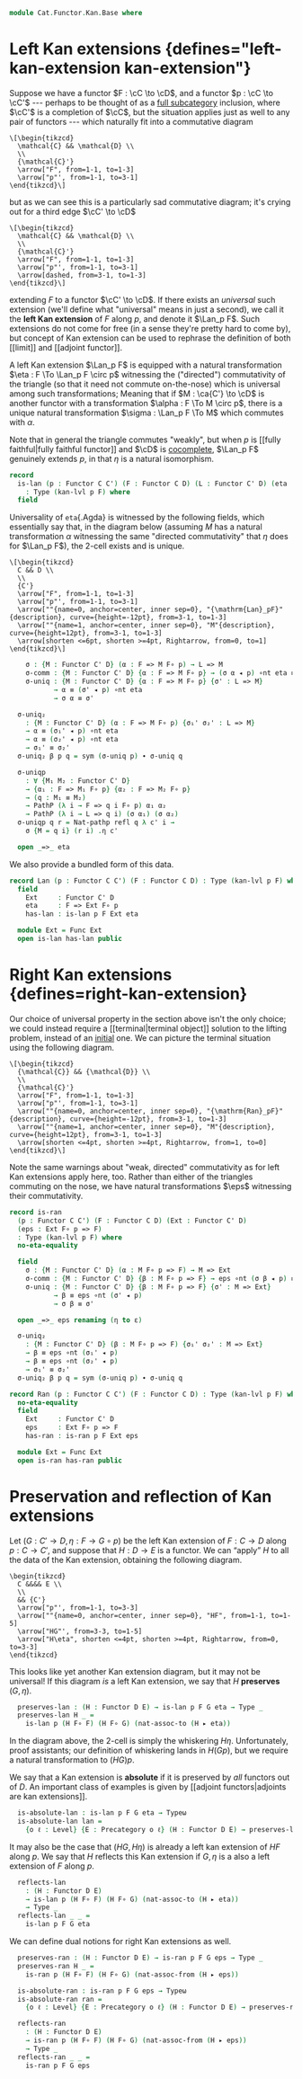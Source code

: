 <!--
```agda
open import Cat.Instances.Shape.Terminal
open import Cat.Functor.Coherence
open import Cat.Instances.Functor
open import Cat.Prelude

import Cat.Functor.Reasoning as Func
import Cat.Reasoning as Cat
```
-->

```agda
module Cat.Functor.Kan.Base where
```

<!--
```agda
private
  variable
    o ℓ : Level
    C C' D E : Precategory o ℓ
  kan-lvl : ∀ {o ℓ o' ℓ' o'' ℓ''} {C : Precategory o ℓ} {C' : Precategory o' ℓ'} {D : Precategory o'' ℓ''}
          → Functor C D → Functor C C' → Level
  kan-lvl {a} {b} {c} {d} {e} {f} _ _ = a ⊔ b ⊔ c ⊔ d ⊔ e ⊔ f

open _=>_
```
-->

# Left Kan extensions {defines="left-kan-extension kan-extension"}

Suppose we have a functor $F : \cC \to \cD$, and a functor $p :
\cC \to \cC'$ --- perhaps to be thought of as a [full subcategory]
inclusion, where $\cC'$ is a completion of $\cC$, but the
situation applies just as well to any pair of functors --- which
naturally fit into a commutative diagram

[full subcategory]: Cat.Functor.FullSubcategory.html

~~~{.quiver}
\[\begin{tikzcd}
  \mathcal{C} && \mathcal{D} \\
  \\
  {\mathcal{C}'}
  \arrow["F", from=1-1, to=1-3]
  \arrow["p"', from=1-1, to=3-1]
\end{tikzcd}\]
~~~

but as we can see this is a particularly sad commutative diagram; it's
crying out for a third edge $\cC' \to \cD$

~~~{.quiver}
\[\begin{tikzcd}
  \mathcal{C} && \mathcal{D} \\
  \\
  {\mathcal{C}'}
  \arrow["F", from=1-1, to=1-3]
  \arrow["p"', from=1-1, to=3-1]
  \arrow[dashed, from=3-1, to=1-3]
\end{tikzcd}\]
~~~

extending $F$ to a functor $\cC' \to \cD$. If there exists an
_universal_ such extension (we'll define what "universal" means in just
a second), we call it the **left Kan extension** of $F$ along $p$, and
denote it $\Lan_p F$. Such extensions do not come for free (in a sense
they're pretty hard to come by), but concept of Kan extension can be
used to rephrase the definition of both [[limit]] and [[adjoint
functor]].

A left Kan extension $\Lan_p F$ is equipped with a natural
transformation $\eta : F \To \Lan_p F \circ p$ witnessing the
("directed") commutativity of the triangle (so that it need not commute
on-the-nose) which is universal among such transformations; Meaning that
if $M : \ca{C'} \to \cD$ is another functor with a transformation
$\alpha : F \To M \circ p$, there is a unique natural transformation
$\sigma : \Lan_p F \To M$ which commutes with $\alpha$.

Note that in general the triangle commutes "weakly", but when $p$ is
[[fully faithful|fully faithful functor]] and $\cD$ is [cocomplete],
$\Lan_p F$ genuinely extends $p$, in that $\eta$ is a natural
isomorphism.

[fully faithful]: Cat.Functor.Properties.html#ff-functors
[cocomplete]: Cat.Diagram.Colimit.Base.html#cocompleteness

```agda
record
  is-lan (p : Functor C C') (F : Functor C D) (L : Functor C' D) (eta : F => L F∘ p)
    : Type (kan-lvl p F) where
  field
```

Universality of `eta`{.Agda} is witnessed by the following fields, which
essentially say that, in the diagram below (assuming $M$ has a natural
transformation $\alpha$ witnessing the same "directed commutativity"
that $\eta$ does for $\Lan_p F$), the 2-cell exists and is unique.

~~~{.quiver}
\[\begin{tikzcd}
  C && D \\
  \\
  {C'}
  \arrow["F", from=1-1, to=1-3]
  \arrow["p"', from=1-1, to=3-1]
  \arrow[""{name=0, anchor=center, inner sep=0}, "{\mathrm{Lan}_pF}"{description}, curve={height=-12pt}, from=3-1, to=1-3]
  \arrow[""{name=1, anchor=center, inner sep=0}, "M"{description}, curve={height=12pt}, from=3-1, to=1-3]
  \arrow[shorten <=6pt, shorten >=4pt, Rightarrow, from=0, to=1]
\end{tikzcd}\]
~~~

```agda
    σ : {M : Functor C' D} (α : F => M F∘ p) → L => M
    σ-comm : {M : Functor C' D} {α : F => M F∘ p} → (σ α ◂ p) ∘nt eta ≡ α
    σ-uniq : {M : Functor C' D} {α : F => M F∘ p} {σ' : L => M}
           → α ≡ (σ' ◂ p) ∘nt eta
           → σ α ≡ σ'

  σ-uniq₂
    : {M : Functor C' D} (α : F => M F∘ p) {σ₁' σ₂' : L => M}
    → α ≡ (σ₁' ◂ p) ∘nt eta
    → α ≡ (σ₂' ◂ p) ∘nt eta
    → σ₁' ≡ σ₂'
  σ-uniq₂ β p q = sym (σ-uniq p) ∙ σ-uniq q

  σ-uniqp
    : ∀ {M₁ M₂ : Functor C' D}
    → {α₁ : F => M₁ F∘ p} {α₂ : F => M₂ F∘ p}
    → (q : M₁ ≡ M₂)
    → PathP (λ i → F => q i F∘ p) α₁ α₂
    → PathP (λ i → L => q i) (σ α₁) (σ α₂)
  σ-uniqp q r = Nat-pathp refl q λ c' i →
    σ {M = q i} (r i) .η c'

  open _=>_ eta
```

We also provide a bundled form of this data.

```agda
record Lan (p : Functor C C') (F : Functor C D) : Type (kan-lvl p F) where
  field
    Ext     : Functor C' D
    eta     : F => Ext F∘ p
    has-lan : is-lan p F Ext eta

  module Ext = Func Ext
  open is-lan has-lan public
```

# Right Kan extensions {defines=right-kan-extension}

Our choice of universal property in the section above isn't the only
choice; we could instead require a [[terminal|terminal object]] solution
to the lifting problem, instead of an [initial] one. We can picture the
terminal situation using the following diagram.

[terminal]: Cat.Diagram.Terminal.html
[initial]: Cat.Diagram.Initial.html

~~~{.quiver}
\[\begin{tikzcd}
  {\mathcal{C}} && {\mathcal{D}} \\
  \\
  {\mathcal{C}'}
  \arrow["F", from=1-1, to=1-3]
  \arrow["p"', from=1-1, to=3-1]
  \arrow[""{name=0, anchor=center, inner sep=0}, "{\mathrm{Ran}_pF}"{description}, curve={height=-12pt}, from=3-1, to=1-3]
  \arrow[""{name=1, anchor=center, inner sep=0}, "M"{description}, curve={height=12pt}, from=3-1, to=1-3]
  \arrow[shorten <=4pt, shorten >=4pt, Rightarrow, from=1, to=0]
\end{tikzcd}\]
~~~

Note the same warnings about "weak, directed" commutativity as for left
Kan extensions apply here, too. Rather than either of the triangles
commuting on the nose, we have natural transformations $\eps$ witnessing
their commutativity.

```agda
record is-ran
  (p : Functor C C') (F : Functor C D) (Ext : Functor C' D)
  (eps : Ext F∘ p => F)
  : Type (kan-lvl p F) where
  no-eta-equality

  field
    σ : {M : Functor C' D} (α : M F∘ p => F) → M => Ext
    σ-comm : {M : Functor C' D} {β : M F∘ p => F} → eps ∘nt (σ β ◂ p) ≡ β
    σ-uniq : {M : Functor C' D} {β : M F∘ p => F} {σ' : M => Ext}
           → β ≡ eps ∘nt (σ' ◂ p)
           → σ β ≡ σ'

  open _=>_ eps renaming (η to ε)

  σ-uniq₂
    : {M : Functor C' D} (β : M F∘ p => F) {σ₁' σ₂' : M => Ext}
    → β ≡ eps ∘nt (σ₁' ◂ p)
    → β ≡ eps ∘nt (σ₂' ◂ p)
    → σ₁' ≡ σ₂'
  σ-uniq₂ β p q = sym (σ-uniq p) ∙ σ-uniq q

record Ran (p : Functor C C') (F : Functor C D) : Type (kan-lvl p F) where
  no-eta-equality
  field
    Ext     : Functor C' D
    eps     : Ext F∘ p => F
    has-ran : is-ran p F Ext eps

  module Ext = Func Ext
  open is-ran has-ran public
```

<!--
```agda
module _ {p : Functor C C'} {F : Functor C D} {G : Functor C' D} {eta : F => G F∘ p} where
  is-lan-is-prop : is-prop (is-lan p F G eta)
  is-lan-is-prop a b = path where
    module a = is-lan a
    module b = is-lan b

    σ≡ : {M : Functor _ _} (α : F => M F∘ p) → a.σ α ≡ b.σ α
    σ≡ α = ext (a.σ-uniq (sym b.σ-comm) ηₚ_)

    open is-lan
    path : a ≡ b
    path i .σ α = σ≡ α i
    path i .σ-comm {α = α} =
      is-prop→pathp (λ i → Nat-is-set ((σ≡ α i ◂ p) ∘nt eta) α)
        (a.σ-comm {α = α}) (b.σ-comm {α = α})
        i
    path i .σ-uniq {α = α} β =
      is-prop→pathp (λ i → Nat-is-set (σ≡ α i) _)
        (a.σ-uniq β) (b.σ-uniq β)
        i

  instance
    H-Level-is-lan : ∀ {k} → H-Level (is-lan p F G eta) (suc k)
    H-Level-is-lan = prop-instance is-lan-is-prop

module _ {p : Functor C C'} {F : Functor C D} {G : Functor C' D} {eps : G F∘ p => F} where
  is-ran-is-prop : is-prop (is-ran p F G eps)
  is-ran-is-prop a b = path where
    module a = is-ran a
    module b = is-ran b

    σ≡ : {M : Functor _ _} (α : M F∘ p => F) → a.σ α ≡ b.σ α
    σ≡ α = ext (a.σ-uniq (sym b.σ-comm) ηₚ_)

    open is-ran
    path : a ≡ b
    path i .σ α = σ≡ α i
    path i .σ-comm {β = α} =
      is-prop→pathp (λ i → Nat-is-set (eps ∘nt (σ≡ α i ◂ p)) α)
        (a.σ-comm {β = α}) (b.σ-comm {β = α})
        i
    path i .σ-uniq {β = α} γ =
      is-prop→pathp (λ i → Nat-is-set (σ≡ α i) _)
        (a.σ-uniq γ) (b.σ-uniq γ)
        i

  instance
    H-Level-is-ran : ∀ {k} → H-Level (is-ran p F G eps) (suc k)
    H-Level-is-ran = prop-instance is-ran-is-prop
```
-->

# Preservation and reflection of Kan extensions

Let $(G : C' \to D, \eta : F \to G \circ p)$ be the left Kan extension
of $F : C \to D$ along $p : C \to C'$, and suppose that $H : D \to E$ is
a functor. We can “apply” $H$ to all the data of the Kan extension,
obtaining the following diagram.

~~~{.quiver}
\begin{tikzcd}
  C &&&& E \\
  \\
  && {C'}
  \arrow["p"', from=1-1, to=3-3]
  \arrow[""{name=0, anchor=center, inner sep=0}, "HF", from=1-1, to=1-5]
  \arrow["HG"', from=3-3, to=1-5]
  \arrow["H\eta", shorten <=4pt, shorten >=4pt, Rightarrow, from=0, to=3-3]
\end{tikzcd}
~~~

This looks like yet another Kan extension diagram, but it may not be
universal! If this diagram _is_ a left Kan extension, we say that $H$
**preserves** $(G, \eta)$.

<!--
```agda
module _
  {p : Functor C C'} {F : Functor C D} {G : Functor C' D} {eta : F => G F∘ p} where
```
-->

```agda
  preserves-lan : (H : Functor D E) → is-lan p F G eta → Type _
  preserves-lan H _ =
    is-lan p (H F∘ F) (H F∘ G) (nat-assoc-to (H ▸ eta))
```

In the diagram above, the 2-cell is simply the whiskering $H\eta$.
Unfortunately, proof assistants; our definition of whiskering lands in
$H(Gp)$, but we require a natural transformation to $(HG)p$.

We say that a Kan extension is **absolute** if it is preserved by *all*
functors out of $D$. An important class of examples is given by [[adjoint
functors|adjoints are kan extensions]].

```agda
  is-absolute-lan : is-lan p F G eta → Typeω
  is-absolute-lan lan =
    {o ℓ : Level} {E : Precategory o ℓ} (H : Functor D E) → preserves-lan H lan
```

It may also be the case that $(HG, H\eta)$ is already a left kan
extension of $HF$ along $p$. We say that $H$ reflects this Kan extension
if $G, \eta$ is a also a left extension of $F$ along $p$.

```agda
  reflects-lan
    : (H : Functor D E)
    → is-lan p (H F∘ F) (H F∘ G) (nat-assoc-to (H ▸ eta))
    → Type _
  reflects-lan _ _ =
    is-lan p F G eta
```

<!--
```agda
module _
  {p : Functor C C'} {F : Functor C D} {G : Functor C' D} {eps : G F∘ p => F} where
```
-->

We can define dual notions for right Kan extensions as well.

```agda
  preserves-ran : (H : Functor D E) → is-ran p F G eps → Type _
  preserves-ran H _ =
    is-ran p (H F∘ F) (H F∘ G) (nat-assoc-from (H ▸ eps))

  is-absolute-ran : is-ran p F G eps → Typeω
  is-absolute-ran ran =
    {o ℓ : Level} {E : Precategory o ℓ} (H : Functor D E) → preserves-ran H ran

  reflects-ran
    : (H : Functor D E)
    → is-ran p (H F∘ F) (H F∘ G) (nat-assoc-from (H ▸ eps))
    → Type _
  reflects-ran _ _ =
    is-ran p F G eps
```

<!--
```agda
to-ran
  : ∀ {p : Functor C C'} {F : Functor C D} {L : Functor C' D} {eps : L F∘ p => F}
  → is-ran p F L eps
  → Ran p F
to-ran {L = L} ran .Ran.Ext = L
to-ran {eps = eps} ran .Ran.eps = eps
to-ran ran .Ran.has-ran = ran

to-lan
  : ∀ {p : Functor C C'} {F : Functor C D} {L : Functor C' D} {eta : F => L F∘ p}
  → is-lan p F L eta
  → Lan p F
to-lan {L = L} lan .Lan.Ext = L
to-lan {eta = eta} lan .Lan.eta = eta
to-lan lan .Lan.has-lan = lan
```
-->
